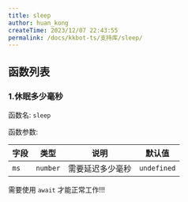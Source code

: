 ```yaml
---
title: sleep
author: huan_kong
createTime: 2023/12/07 22:43:55
permalink: /docs/kkbot-ts/支持库/sleep/
---
```


## 函数列表

### 1.休眠多少毫秒

函数名: `sleep`

函数参数:

| 字段 | 类型     | 说明             | 默认值      |
| ---- | -------- | ---------------- | ----------- |
| `ms` | `number` | 需要延迟多少毫秒 | `undefined` |

需要使用 `await` 才能正常工作!!!
